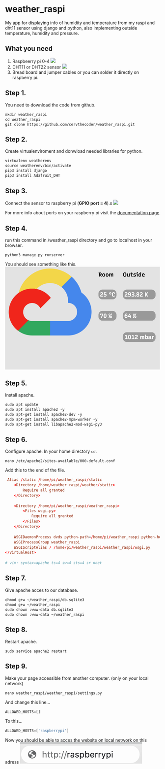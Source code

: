 # weather_raspi

My app for displaying info of humidity and temperature from my raspi and dht11 sensor using django and python, also implementing outside temperature, humidity and pressure.

## What you need
1. Raspbeerry pi 0-4
![](https://images-na.ssl-images-amazon.com/images/I/91zSu44%2B34L._SL1500_.jpg)
2. DHT11 or DHT22 sensor
![](https://lankatronics.com/image/cache/catalog/Sub%20categories/Temperature%20Sensors%20and%20Modules/DHT11-2-700x700.jpg)
3. Bread board and jumper cables or you can solder it directly on raspberry pi.
## Step 1.
You need to download the code from github.
```shell
mkdir weather_raspi
cd weather_raspi
git clone https://github.com/cervthecoder/weather_raspi.git
```
## Step 2.
Create virtualenviroment and donwload needed libraries for python.
```shell
virtualenv weatherenv
source weatherenv/bin/activate
pip3 install django
pip3 install Adafruit_DHT
```
## Step 3.
Connect the sensor to raspberry pi (**GPIO port = 4**).s
![](https://camo.githubusercontent.com/2a3803a00eb6be6308ab309d6f91b311a3155e109e2b6f93d4c888c868008d0d/68747470733a2f2f7261772e6769746875622e636f6d2f726e696576612f506c6179696e672d776974682d53656e736f72732d2d2d5261737062657272792d50692f6d61737465722f736368656d65315f44485431312e706e67)

For more info about ports on your raspberry pi visit the <a href="https://www.raspberrypi.org/documentation/hardware/raspberrypi/schematics/README.md">documentation page</a>

## Step 4.
run this command in /weather_raspi directory and go to localhost in your browser.
```shell
python3 manage.py runserver
```
You should see something like this.
![](https://github.com/cervthecoder/github_images/blob/master/Screenshot%202020-08-02%20at%2017.43.32.png)

## Step 5.
Install apache.
```shell
sudo apt update
sudo apt install apache2 -y
sudo apt-get install apache2-dev -y
sudo apt-get install apache2-mpm-worker -y
sudo apt-get install libapache2-mod-wsgi-py3 
```

## Step 6.
Configure apache. In your home directory `cd`.
```shell
nano /etc/apache2/sites-available/000-default.conf
```
Add this to the end of the file.

```conf  
 Alias /static /home/pi/weather_raspi/static
    <Directory /home/weather_raspi/weather/static> 
        Require all granted
    </Directory>
  
    <Directory /home/pi/weather_raspi/weather_raspi>
        <Files wsgi.py>
            Require all granted
        </Files>
    </Directory>
  
    WSGIDaemonProcess dvds python-path=/home/pi/weather_raspi python-home=/home/pi/weather_raspi/weatherenv
    WSGIProcessGroup weather_raspi
    WSGIScriptAlias / /home/pi/weather_raspi/weather_raspi/wsgi.py
</VirtualHost>
  
# vim: syntax=apache ts=4 sw=4 sts=4 sr noet
```

## Step 7.
Give apache acces to our database.
```shell
chmod g+w ~/weather_raspi/db.sqlite3
chmod g+w ~/weather_raspi
sudo chown :www-data db.sqlite3
sudo chown :www-data ~/weather_raspi
```

## Step 8.
Restart apache.
```
sudo service apache2 restart
```

## Step 9.
Make your page accessible from another computer. (only on your local network)
```shell
nano weather_raspi/weather_raspi/settings.py
```
And change this line...
```python
ALLOWED_HOSTS=[]
```
To this...
```python
ALLOWED_HOSTS=['raspberrypi']
```
Now you should be able to acces the website on local network on this adress
![](https://github.com/cervthecoder/github_images/blob/master/Screenshot%202021-02-26%20at%2017.37.51.png?raw=true)
